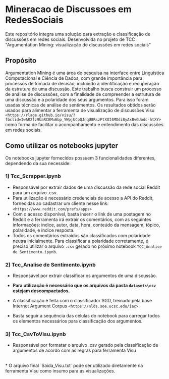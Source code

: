 # Mineracao de Discussoes em RedesSociais

Este repositório integra uma solução para extração e classificação de discussões em redes sociais. Desenvolvida no projeto de TCC "Argumentation Mining: visualização de discussões em redes sociais"


## Propósito

Argumentation Mining é uma área de pesquisa na interface entre Linguística Computacional e Ciência de Dados, com grande importância para processos de tomada de decisão, incluindo a identificação e recuperação da estrutura de uma discussão. Este trabalho busca construir um processo de análise de discussões, com a finalidade de compreender a estrutura de uma discussão e a polaridade dos seus argumentos. Para isso foram usadas técnicas de análise de sentimentos. Os resultados obtidos serão usados para alimentar a ferramenta de visualização de discussões Visu `<https://rlage.github.io/visu/?fbclid=IwAR2tz9UaRCEMu6bp_YWpjUCpQJnqU8RszPtXOI4MOdi8yAxBvGUodc-htXY>` como forma de facilitar o acompanhamento e entendimento das discussões em redes sociais.


## Como utilizar os notebooks jupyter

Os notebooks jupyter fornecidos possuem 3 funcionalidades diferentes, dependendo da sua necesside:

### 1) Tcc_Scrapper.ipynb 
  * Responsável por extrair dados de uma discussão da rede social Reddit para um arquivo .csv.
  * Para utilização é necessário credenciais de acesso a API do Reddit, fornecidas ao cadastrar um cliente nesse link: `<https://www.reddit.com/prefs/apps>`
  * Com o acesso disponível, basta inserir o link de uma postagem no Reddit e a ferramenta irá extrair os comentários, com as seguintes informações: indice, autor, data, hora, conteúdo da mensagem, tópico, polaridade, e indice resposta.
  * Todos os comentários extraídos são classificados com polaridade neutra inicialmente. Para classificar a polaridade corretamente, é preciso utilizar o arquivo `.csv` gerado no próximo notebook `TCC_Analise de Sentimento.ipynb`.

### 2) Tcc_Analise de Sentimento.ipynb 
  * Responsável por extrair classificar os argumentos de uma discussão.
   
  *  **Para utilização é necessário que os arquivos da pasta `datasets\csv` estejam descompactados.**
  * A classificação é feita com o classificador SGD, treinado pela base Internet Argument Corpus `<https://nlds.soe.ucsc.edu/iac>`.
  * Basta seguir a sequência das células do notebook para carregar todos os elementos necessários para classificação dos argumentos.
 
  
 ### 3) Tcc_CsvToVisu.ipynb 
  * Responsável por formatar o arquivo .csv gerado pela classificação de argumentos de acordo com as regras para ferramenta Visu
  <br> 
  * O arquivo final `Saida_Visu.txt` pode ser utilizado diretamente na ferramenta Visu como insumo para as visualizações.
